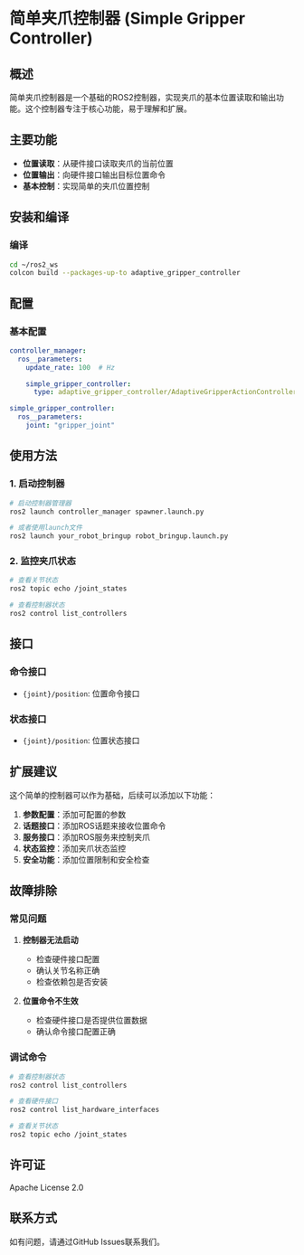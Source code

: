 # 简单夹爪控制器 (Simple Gripper Controller)

## 概述

简单夹爪控制器是一个基础的ROS2控制器，实现夹爪的基本位置读取和输出功能。这个控制器专注于核心功能，易于理解和扩展。

## 主要功能

- **位置读取**：从硬件接口读取夹爪的当前位置
- **位置输出**：向硬件接口输出目标位置命令
- **基本控制**：实现简单的夹爪位置控制

## 安装和编译

### 编译
```bash
cd ~/ros2_ws
colcon build --packages-up-to adaptive_gripper_controller
```

## 配置

### 基本配置
```yaml
controller_manager:
  ros__parameters:
    update_rate: 100  # Hz

    simple_gripper_controller:
      type: adaptive_gripper_controller/AdaptiveGripperActionController

simple_gripper_controller:
  ros__parameters:
    joint: "gripper_joint"
```

## 使用方法

### 1. 启动控制器
```bash
# 启动控制器管理器
ros2 launch controller_manager spawner.launch.py

# 或者使用launch文件
ros2 launch your_robot_bringup robot_bringup.launch.py
```

### 2. 监控夹爪状态
```bash
# 查看关节状态
ros2 topic echo /joint_states

# 查看控制器状态
ros2 control list_controllers
```

## 接口

### 命令接口
- `{joint}/position`: 位置命令接口

### 状态接口
- `{joint}/position`: 位置状态接口

## 扩展建议

这个简单的控制器可以作为基础，后续可以添加以下功能：

1. **参数配置**：添加可配置的参数
2. **话题接口**：添加ROS话题来接收位置命令
3. **服务接口**：添加ROS服务来控制夹爪
4. **状态监控**：添加夹爪状态监控
5. **安全功能**：添加位置限制和安全检查

## 故障排除

### 常见问题

1. **控制器无法启动**
   - 检查硬件接口配置
   - 确认关节名称正确
   - 检查依赖包是否安装

2. **位置命令不生效**
   - 检查硬件接口是否提供位置数据
   - 确认命令接口配置正确

### 调试命令
```bash
# 查看控制器状态
ros2 control list_controllers

# 查看硬件接口
ros2 control list_hardware_interfaces

# 查看关节状态
ros2 topic echo /joint_states
```

## 许可证

Apache License 2.0

## 联系方式

如有问题，请通过GitHub Issues联系我们。
